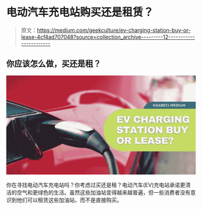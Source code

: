 # 电动汽车充电站购买还是租赁？

> 原文：<https://medium.com/geekculture/ev-charging-station-buy-or-lease-4cf4ad707048?source=collection_archive---------12----------------------->

## 你应该怎么做，买还是租？

![](img/20085a1c0a86842802477594c7a34509.png)

你在寻找电动汽车充电站吗？你考虑过买还是租？电动汽车(EV)充电站承诺更清洁的空气和更绿色的生活。虽然这些加油站变得越来越普遍，但一些消费者没有意识到他们可以租赁这些加油站，而不是直接购买。